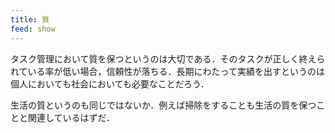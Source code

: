 ```yaml
---
title: 質
feed: show
---
```

タスク管理において質を保つというのは大切である．そのタスクが正しく終えられている率が低い場合，信頼性が落ちる．長期にわたって実績を出すというのは個人においても社会においても必要なことだろう．

生活の質というのも同じではないか．例えば掃除をすることも生活の質を保つことと関連しているはずだ．
